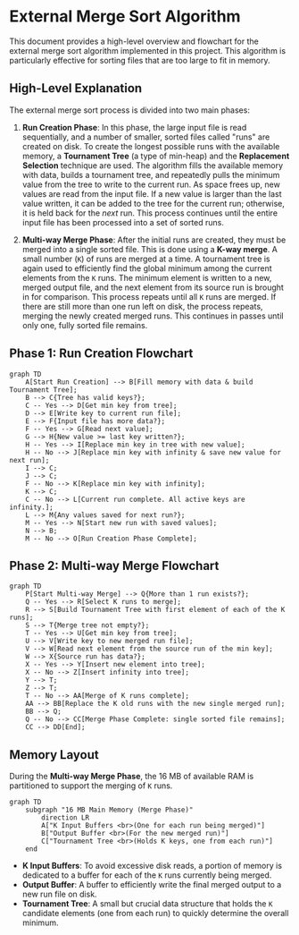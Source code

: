 # External Merge Sort Algorithm

This document provides a high-level overview and flowchart for the external merge sort algorithm implemented in this project. This algorithm is particularly effective for sorting files that are too large to fit in memory.

## High-Level Explanation

The external merge sort process is divided into two main phases:

1.  **Run Creation Phase**: In this phase, the large input file is read sequentially, and a number of smaller, sorted files called "runs" are created on disk. To create the longest possible runs with the available memory, a **Tournament Tree** (a type of min-heap) and the **Replacement Selection** technique are used. The algorithm fills the available memory with data, builds a tournament tree, and repeatedly pulls the minimum value from the tree to write to the current run. As space frees up, new values are read from the input file. If a new value is larger than the last value written, it can be added to the tree for the current run; otherwise, it is held back for the _next_ run. This process continues until the entire input file has been processed into a set of sorted runs.

2.  **Multi-way Merge Phase**: After the initial runs are created, they must be merged into a single sorted file. This is done using a **K-way merge**. A small number (`K`) of runs are merged at a time. A tournament tree is again used to efficiently find the global minimum among the current elements from the `K` runs. The minimum element is written to a new, merged output file, and the next element from its source run is brought in for comparison. This process repeats until all `K` runs are merged. If there are still more than one run left on disk, the process repeats, merging the newly created merged runs. This continues in passes until only one, fully sorted file remains.

## Phase 1: Run Creation Flowchart

```mermaid
graph TD
    A[Start Run Creation] --> B[Fill memory with data & build Tournament Tree];
    B --> C{Tree has valid keys?};
    C -- Yes --> D[Get min key from tree];
    D --> E[Write key to current run file];
    E --> F{Input file has more data?};
    F -- Yes --> G[Read next value];
    G --> H{New value >= last key written?};
    H -- Yes --> I[Replace min key in tree with new value];
    H -- No --> J[Replace min key with infinity & save new value for next run];
    I --> C;
    J --> C;
    F -- No --> K[Replace min key with infinity];
    K --> C;
    C -- No --> L[Current run complete. All active keys are infinity.];
    L --> M{Any values saved for next run?};
    M -- Yes --> N[Start new run with saved values];
    N --> B;
    M -- No --> O[Run Creation Phase Complete];
```

## Phase 2: Multi-way Merge Flowchart

```mermaid
graph TD
    P[Start Multi-way Merge] --> Q{More than 1 run exists?};
    Q -- Yes --> R[Select K runs to merge];
    R --> S[Build Tournament Tree with first element of each of the K runs];
    S --> T{Merge tree not empty?};
    T -- Yes --> U[Get min key from tree];
    U --> V[Write key to new merged run file];
    V --> W[Read next element from the source run of the min key];
    W --> X{Source run has data?};
    X -- Yes --> Y[Insert new element into tree];
    X -- No --> Z[Insert infinity into tree];
    Y --> T;
    Z --> T;
    T -- No --> AA[Merge of K runs complete];
    AA --> BB[Replace the K old runs with the new single merged run];
    BB --> Q;
    Q -- No --> CC[Merge Phase Complete: single sorted file remains];
    CC --> DD[End];
```

## Memory Layout

During the **Multi-way Merge Phase**, the 16 MB of available RAM is partitioned to support the merging of `K` runs.

```mermaid
graph TD
    subgraph "16 MB Main Memory (Merge Phase)"
        direction LR
        A["K Input Buffers <br>(One for each run being merged)"]
        B["Output Buffer <br>(For the new merged run)"]
        C["Tournament Tree <br>(Holds K keys, one from each run)"]
    end
```

- **K Input Buffers**: To avoid excessive disk reads, a portion of memory is dedicated to a buffer for each of the `K` runs currently being merged.
- **Output Buffer**: A buffer to efficiently write the final merged output to a new run file on disk.
- **Tournament Tree**: A small but crucial data structure that holds the `K` candidate elements (one from each run) to quickly determine the overall minimum.
